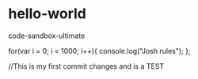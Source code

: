 # hello-world
code-sandbox-ultimate

for(var i = 0; i < 1000; i++){
  console.log("Josh rules");
};

//This is my first commit changes and is a TEST
